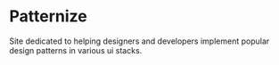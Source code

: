 # Patternize
Site dedicated to helping designers and developers implement popular design patterns in various ui stacks.
